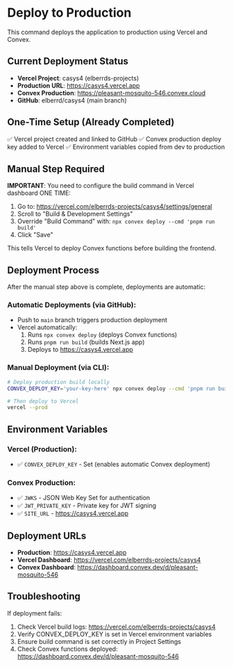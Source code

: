 # Deploy to Production

This command deploys the application to production using Vercel and Convex.

## Current Deployment Status

- **Vercel Project**: casys4 (elberrds-projects)
- **Production URL**: https://casys4.vercel.app
- **Convex Production**: https://pleasant-mosquito-546.convex.cloud
- **GitHub**: elberrd/casys4 (main branch)

## One-Time Setup (Already Completed)

✅ Vercel project created and linked to GitHub
✅ Convex production deploy key added to Vercel
✅ Environment variables copied from dev to production

## Manual Step Required

**IMPORTANT**: You need to configure the build command in Vercel dashboard ONE TIME:

1. Go to: https://vercel.com/elberrds-projects/casys4/settings/general
2. Scroll to "Build & Development Settings"
3. Override "Build Command" with: `npx convex deploy --cmd 'pnpm run build'`
4. Click "Save"

This tells Vercel to deploy Convex functions before building the frontend.

## Deployment Process

After the manual step above is complete, deployments are automatic:

### Automatic Deployments (via GitHub):
- Push to `main` branch triggers production deployment
- Vercel automatically:
  1. Runs `npx convex deploy` (deploys Convex functions)
  2. Runs `pnpm run build` (builds Next.js app)
  3. Deploys to https://casys4.vercel.app

### Manual Deployment (via CLI):
```bash
# Deploy production build locally
CONVEX_DEPLOY_KEY='your-key-here' npx convex deploy --cmd 'pnpm run build'

# Then deploy to Vercel
vercel --prod
```

## Environment Variables

### Vercel (Production):
- ✅ `CONVEX_DEPLOY_KEY` - Set (enables automatic Convex deployment)

### Convex Production:
- ✅ `JWKS` - JSON Web Key Set for authentication
- ✅ `JWT_PRIVATE_KEY` - Private key for JWT signing
- ✅ `SITE_URL` - https://casys4.vercel.app

## Deployment URLs

- **Production**: https://casys4.vercel.app
- **Vercel Dashboard**: https://vercel.com/elberrds-projects/casys4
- **Convex Dashboard**: https://dashboard.convex.dev/d/pleasant-mosquito-546

## Troubleshooting

If deployment fails:
1. Check Vercel build logs: https://vercel.com/elberrds-projects/casys4
2. Verify CONVEX_DEPLOY_KEY is set in Vercel environment variables
3. Ensure build command is set correctly in Project Settings
4. Check Convex functions deployed: https://dashboard.convex.dev/d/pleasant-mosquito-546

